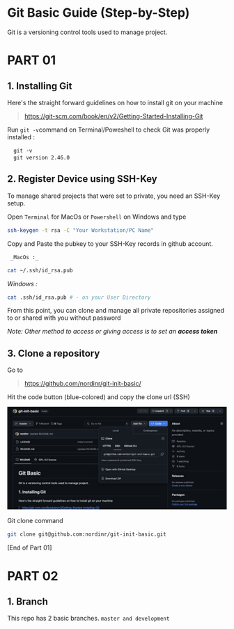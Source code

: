 # Git Basic Guide (Step-by-Step)

Git is a versioning control tools used to manage project.
# PART 01
## 1. Installing Git
Here's the straight forward guidelines on how to install git on your machine 
> https://git-scm.com/book/en/v2/Getting-Started-Installing-Git

Run `git -v`command on Terminal/Poweshell to check Git was properly installed :

      git -v
      git version 2.46.0
      
## 2. Register Device using SSH-Key 
To manage shared projects that were set to private, you need an SSH-Key setup.

Open `Terminal` for MacOs or `Powershell` on Windows and type

   ```bash
   ssh-keygen -t rsa -C "Your Workstation/PC Name"
   ```
Copy and Paste the pubkey to your SSH-Key records in github account.

     _MacOs :_
   ```bash
   cat ~/.ssh/id_rsa.pub
   ```
   _Windows :_
   ```bash
   cat .ssh/id_rsa.pub # - on your User Directory
   ```
From this point, you can clone and manage all private repositories assigned to or shared with you without password

_Note: Other method to access or giving access is to set an __access token___



## 3. Clone a repository
Go to 
> https://github.com/nordinr/git-init-basic/

Hit the code button (blue-colored) and copy the clone url (SSH)

![clone a project using ssh](./assets/clone.png)


Git clone command

   ```bash
   git clone git@github.com:nordinr/git-init-basic.git
   ```

 [End of Part 01]

# PART 02

## 1. Branch
This repo has 2 basic branches. `master and development`